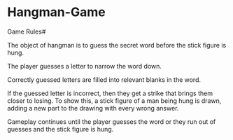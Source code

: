 # Hangman-Game

Game Rules#

The object of hangman is to guess the secret word before the stick figure is hung. 

The player guesses a letter to narrow the word down. 

Correctly guessed letters are filled into relevant blanks in the word.

If the guessed letter is incorrect, then they get a strike that brings them closer to losing. 
To show this, a stick figure of a man being hung is drawn, adding a new part to the drawing with every wrong answer.

Gameplay continues until the player guesses the word or they run out of guesses and the stick figure is hung.
